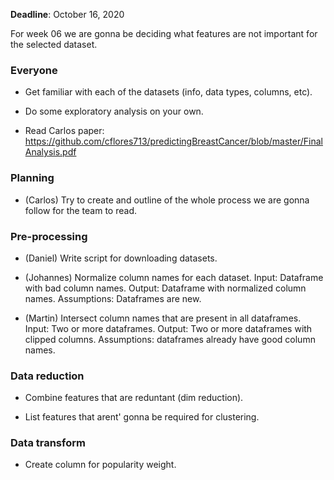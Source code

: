 **Deadline**: October 16, 2020

For week 06 we are gonna be deciding what features are not important for the
selected dataset.

### Everyone

- Get familiar with each of the datasets (info, data types, columns, etc).

- Do some exploratory analysis on your own.

- Read Carlos paper:
  https://github.com/cflores713/predictingBreastCancer/blob/master/FinalAnalysis.pdf

### Planning

- (Carlos) Try to create and outline of the whole process we are gonna follow for
  the team to read.

### Pre-processing

- (Daniel) Write script for downloading datasets.

- (Johannes) Normalize column names for each dataset.
  Input: Dataframe with bad column names.
  Output: Dataframe with normalized column names.
  Assumptions: Dataframes are new.

- (Martin) Intersect column names that are present in all dataframes.
  Input: Two or more dataframes.
  Output: Two or more dataframes with clipped columns.
  Assumptions: dataframes already have good column names.

### Data reduction

- Combine features that are reduntant (dim reduction).

- List features that arent' gonna be required for clustering.

### Data transform

- Create column for popularity weight.

